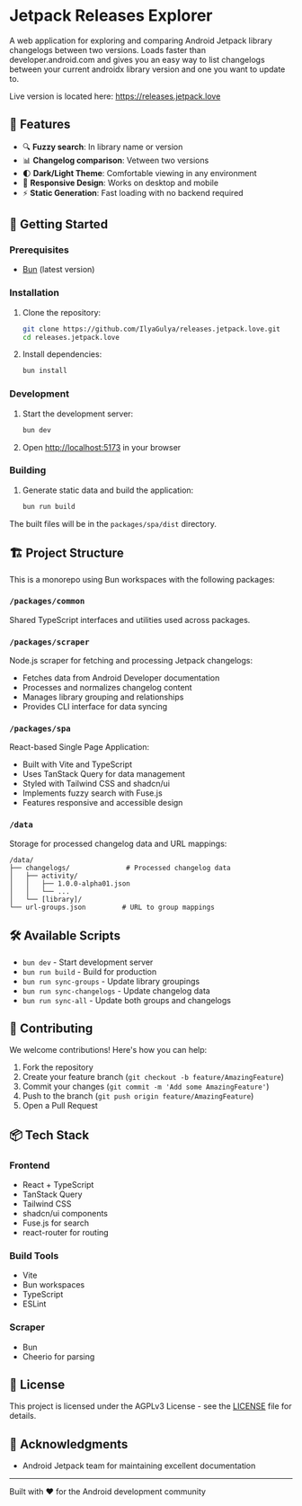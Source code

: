 # Jetpack Releases Explorer

A web application for exploring and comparing Android Jetpack library changelogs between two versions.
Loads faster than developer.android.com and gives you an easy way to list changelogs between your
current androidx library version and one you want to update to.

Live version is located here: https://releases.jetpack.love

## 🌟 Features

- 🔍 **Fuzzy search**: In library name or version
- 📊 **Changelog comparison**: Vetween two versions
- 🌓 **Dark/Light Theme**: Comfortable viewing in any environment
- 📱 **Responsive Design**: Works on desktop and mobile
- ⚡ **Static Generation**: Fast loading with no backend required

## 🚀 Getting Started

### Prerequisites

- [Bun](https://bun.sh/) (latest version)

### Installation

1. Clone the repository:
   ```bash
   git clone https://github.com/IlyaGulya/releases.jetpack.love.git
   cd releases.jetpack.love
   ```

2. Install dependencies:
   ```bash
   bun install
   ```

### Development

1. Start the development server:
   ```bash
   bun dev
   ```

2. Open [http://localhost:5173](http://localhost:5173) in your browser

### Building

1. Generate static data and build the application:
   ```bash
   bun run build
   ```

The built files will be in the `packages/spa/dist` directory.

## 🏗️ Project Structure

This is a monorepo using Bun workspaces with the following packages:

### `/packages/common`

Shared TypeScript interfaces and utilities used across packages.

### `/packages/scraper`

Node.js scraper for fetching and processing Jetpack changelogs:

- Fetches data from Android Developer documentation
- Processes and normalizes changelog content
- Manages library grouping and relationships
- Provides CLI interface for data syncing

### `/packages/spa`

React-based Single Page Application:

- Built with Vite and TypeScript
- Uses TanStack Query for data management
- Styled with Tailwind CSS and shadcn/ui
- Implements fuzzy search with Fuse.js
- Features responsive and accessible design

### `/data`

Storage for processed changelog data and URL mappings:

```
/data/
├── changelogs/              # Processed changelog data
│   ├── activity/
│   │   ├── 1.0.0-alpha01.json
│   │   └── ...
│   └── [library]/
└── url-groups.json         # URL to group mappings
```

## 🛠️ Available Scripts

- `bun dev` - Start development server
- `bun run build` - Build for production
- `bun run sync-groups` - Update library groupings
- `bun run sync-changelogs` - Update changelog data
- `bun run sync-all` - Update both groups and changelogs

## 🤝 Contributing

We welcome contributions! Here's how you can help:

1. Fork the repository
2. Create your feature branch (`git checkout -b feature/AmazingFeature`)
3. Commit your changes (`git commit -m 'Add some AmazingFeature'`)
4. Push to the branch (`git push origin feature/AmazingFeature`)
5. Open a Pull Request

## 📦 Tech Stack

### Frontend

- React + TypeScript
- TanStack Query
- Tailwind CSS
- shadcn/ui components
- Fuse.js for search
- react-router for routing

### Build Tools

- Vite
- Bun workspaces
- TypeScript
- ESLint

### Scraper

- Bun
- Cheerio for parsing

## 📄 License

This project is licensed under the AGPLv3 License - see the [LICENSE](LICENSE) file for details.

## 🙏 Acknowledgments

- Android Jetpack team for maintaining excellent documentation

---

Built with ❤️ for the Android development community
